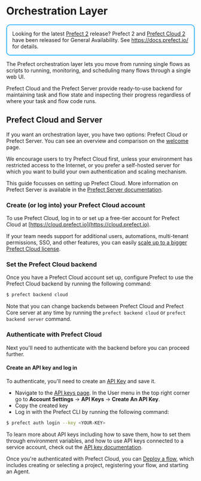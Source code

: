 # Orchestration Layer

<div style="border: 2px solid #27b1ff; border-radius: 10px; padding: 1em;">
Looking for the latest <a href="https://docs.prefect.io/">Prefect 2</a> release? Prefect 2 and <a href="https://app.prefect.cloud">Prefect Cloud 2</a> have been released for General Availability. See <a href="https://docs.prefect.io/">https://docs.prefect.io/</a> for details.
</div>

The Prefect orchestration layer lets you move from running single flows as scripts to running, monitoring, and scheduling many flows through a single web UI. 

Prefect Cloud and the Prefect Server provide ready-to-use backend for maintaining task and flow state and inspecting their progress regardless of where your task and flow code runs.

## Prefect Cloud and Server

If you want an orchestration layer, you have two options: Prefect Cloud or Prefect Server. You can see an overview and comparison on the [welcome](/orchestration/README.md) page. 

We encourage users to try Prefect Cloud first, unless your environment has restricted access to the Internet, or you prefer a self-hosted server for which you want to build your own authentication and scaling mechanism.

This guide focusses on setting up Prefect Cloud. More information on Prefect Server is available in the [Prefect Server documentation](/orchestration/server/overview.html).

### Create (or log into) your Prefect Cloud account

To use Prefect Cloud, log in to or set up a free-tier account for Prefect Cloud at [https://cloud.prefect.io](https://cloud.prefect.io).

If your team needs support for additional users, automations, multi-tenant permissions, SSO, and other features, you can easily [scale up to a bigger Prefect Cloud license](https://www.prefect.io/pricing/).

### Set the Prefect Cloud backend 

Once you have a Prefect Cloud account set up, configure Prefect to use the Prefect Cloud backend by running the following command: 

```bash
$ prefect backend cloud
```

Note that you can change backends between Prefect Cloud and Prefect Core server at any time by running the `prefect backend cloud` or `prefect backend server` command.

### Authenticate with Prefect Cloud 

Next you'll need to authenticate with the backend before you can proceed further.

#### Create an API key and log in

To authenticate, you'll need to create an [API Key](/orchestration/concepts/api_keys.md) and save it. 

- Navigate to the [API keys page](https://cloud.prefect.io/user/keys). In the User menu in the top right corner go to **Account Settings** -> **API Keys** -> **Create An API Key**.
- Copy the created key
- Log in with the Prefect CLI by running the following command: 

```bash
$ prefect auth login --key <YOUR-KEY>
```

To learn more about API keys including how to save them, how to set them through environment variables, and how to use API keys connected to a service account, check out the [API key documentation](/orchestration/concepts/api_keys.md). 

Once you're authenticated with Prefect Cloud, you can [Deploy a flow](/orchestration/getting-started/registering-and-running-a-flow.md), which includes creating or selecting a project, registering your flow, and starting an Agent.


